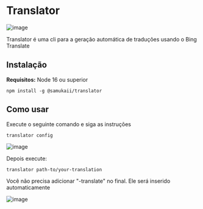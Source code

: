# Translator
![image](https://github.com/Samukaii/object-translator/assets/54710691/ba09d6f7-bf30-4830-b424-e77226c1980a)

Translator é uma cli para a geração automática de traduções usando o Bing Translate

## Instalação

**Requisitos:** Node 16 ou superior

```shell
npm install -g @samukaii/translator
```

## Como usar
Execute o seguinte comando e siga as instruções

```shell
translator config
```
![image](https://github.com/Samukaii/object-translator/assets/54710691/cdac1451-17f7-485e-acff-22a9c415af0c)

Depois execute:

```shell
translator path-to/your-translation
```

Você não precisa adicionar "-translate" no final. Ele será inserido automaticamente

![image](https://github.com/Samukaii/object-translator/assets/54710691/424058b5-c7e2-4333-aae9-36b3323247b3)
